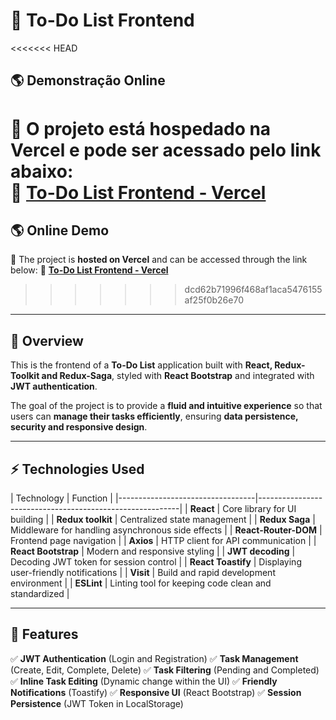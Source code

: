 # 📝 To-Do List Frontend

<<<<<<< HEAD
## 🌎 Demonstração Online
🚀 O projeto está **hospedado na Vercel** e pode ser acessado pelo link abaixo:  
🔗 **[To-Do List Frontend - Vercel](https://to-do-list-frontend-ashen.vercel.app/)**  
=======
## 🌎 Online Demo
🚀 The project is **hosted on Vercel** and can be accessed through the link below:
🔗 **[To-Do List Frontend - Vercel](https://to-do-list-frontend-ashen.vercel.app/)**
>>>>>>> dcd62b71996f468af1aca5476155af25f0b26e70

---

## 📌 Overview
This is the frontend of a **To-Do List** application built with **React, Redux-Toolkit and Redux-Saga**, styled with **React Bootstrap** and integrated with **JWT authentication**.

The goal of the project is to provide a **fluid and intuitive experience** so that users can **manage their tasks efficiently**, ensuring **data persistence, security and responsive design**.

---

## ⚡ Technologies Used
| Technology | Function | |----------------------------------|----------------------------------------------------------|
| **React** | Core library for UI building |
| **Redux toolkit** | Centralized state management |
| **Redux Saga** | Middleware for handling asynchronous side effects |
| **React-Router-DOM** | Frontend page navigation |
| **Axios** | HTTP client for API communication |
| **React Bootstrap** | Modern and responsive styling |
| **JWT decoding** | Decoding JWT token for session control |
| **React Toastify** | Displaying user-friendly notifications |
| **Visit** | Build and rapid development environment |
| **ESLint** | Linting tool for keeping code clean and standardized |

---

## 📌 Features
✅ **JWT Authentication** (Login and Registration)
✅ **Task Management** (Create, Edit, Complete, Delete)
✅ **Task Filtering** (Pending and Completed)
✅ **Inline Task Editing** (Dynamic change within the UI)
✅ **Friendly Notifications** (Toastify)
✅ **Responsive UI** (React Bootstrap)
✅ **Session Persistence** (JWT Token in LocalStorage)